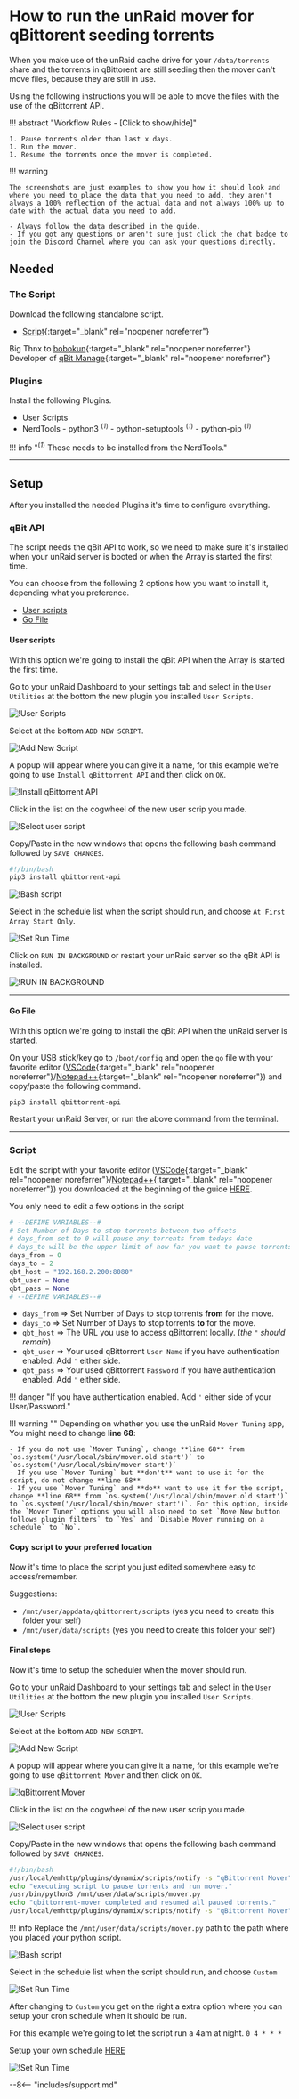 # How to run the unRaid mover for qBittorent seeding torrents

When you make use of the unRaid cache drive for your `/data/torrents` share and the torrents in qBittorent are still seeding then the mover can't move files, because they are still in use.

Using the following instructions you will be able to move the files with the use of the qBittorrent API.

!!! abstract "Workflow Rules - [Click to show/hide]"

    1. Pause torrents older than last x days.
    1. Run the mover.
    1. Resume the torrents once the mover is completed.

!!! warning

    The screenshots are just examples to show you how it should look and where you need to place the data that you need to add, they aren't always a 100% reflection of the actual data and not always 100% up to date with the actual data you need to add.

    - Always follow the data described in the guide.
    - If you got any questions or aren't sure just click the chat badge to join the Discord Channel where you can ask your questions directly.

## Needed

### The Script

Download the following standalone script.

- [Script](https://raw.githubusercontent.com/StuffAnThings/qbit_manage/master/scripts/mover.py){:target="_blank" rel="noopener noreferrer"}

Big Thnx to [bobokun](https://github.com/bobokun){:target="_blank" rel="noopener noreferrer"} Developer of [qBit Manage](https://github.com/StuffAnThings/qbit_manage){:target="_blank" rel="noopener noreferrer"}

### Plugins

Install the following Plugins.

- User Scripts
- NerdTools
      - python3 <sup>(*1*)</sup>
      - python-setuptools <sup>(*1*)</sup>
      - python-pip <sup>(*1*)</sup>

!!! info "<sup>(*1*)</sup> These needs to be installed from the NerdTools."

------

## Setup

After you installed the needed Plugins it's time to configure everything.

### qBit API

The script needs the qBit API to work, so we need to make sure it's installed when your unRaid server is booted or when the Array is started the first time.

You can choose from the following 2 options how you want to install it, depending what you preference.

- [User scripts](#user-scripts)
- [Go File](#go-file)

#### User scripts

With this option we're going to install the qBit API when the Array is started the first time.

Go to your unRaid Dashboard to your settings tab and select in the `User Utilities` at the bottom the new plugin you installed `User Scripts`.

![!User Scripts](images/Unraid-settings-user-scripts-icon.png)

Select at the bottom `ADD NEW SCRIPT`.

![!Add New Script](images/Unraid-user-scripts-add-new-script-icon.png)

A popup will appear where you can give it a name, for this example we're going to use `Install qBittorrent API` and then click on `OK`.

![!Install qBittorrent API](images/Unraid-user-scripts-add-new-script-enter-name.png)

Click in the list on the cogwheel of the new user scrip you made.

![!Select user script](images/Unraid-settings-user-scripts-list-select-qbit-api.png)

Copy/Paste in the new windows that opens the following bash command followed by `SAVE CHANGES`.

```bash
#!/bin/bash
pip3 install qbittorrent-api
```

![!Bash script](images/Unraid-settings-user-scripts-qbit-api.png)

Select in the schedule list when the script should run, and choose `At First Array Start Only`.

![!Set Run Time](images/Unraid-settings-user-scripts-qbit-api-schedule.png)

Click on `RUN IN BACKGROUND` or restart your unRaid server so the qBit API is installed.

![!RUN IN BACKGROUND](images/Unraid-settings-user-scripts-qbit-api-run-background.png)

------

#### Go File

With this option we're going to install the qBit API when the unRaid server is started.

On your USB stick/key go to `/boot/config` and open the `go` file with your favorite editor ([VSCode](https://code.visualstudio.com/){:target="_blank" rel="noopener noreferrer"}/[Notepad++](https://notepad-plus-plus.org/downloads/){:target="_blank" rel="noopener noreferrer"}) and copy/paste the following command.

```bash
pip3 install qbittorrent-api
```

Restart your unRaid Server, or run the above command from the terminal.

------

### Script

Edit the script with your favorite editor ([VSCode](https://code.visualstudio.com/){:target="_blank" rel="noopener noreferrer"}/[Notepad++](https://notepad-plus-plus.org/downloads/){:target="_blank" rel="noopener noreferrer"}) you downloaded at the beginning of the guide [HERE](#the-script).

You only need to edit a few options in the script

```python
# --DEFINE VARIABLES--#
# Set Number of Days to stop torrents between two offsets
# days_from set to 0 will pause any torrents from todays date
# days_to will be the upper limit of how far you want to pause torrents to
days_from = 0
days_to = 2
qbt_host = "192.168.2.200:8080"
qbt_user = None
qbt_pass = None
# --DEFINE VARIABLES--#
```

- `days_from` => Set Number of Days to stop torrents **from** for the move.
- `days_to` => Set Number of Days to stop torrents **to** for the move.
- `qbt_host` => The URL you use to access qBittorrent locally. (*the* `"` *should remain*)
- `qbt_user` => Your used qBittorrent `User Name` if you have authentication enabled. Add `'` either side.
- `qbt_pass` => Your used qBittorrent `Password` if you have authentication enabled. Add `'` either side.

!!! danger "If you have authentication enabled. Add `'` either side of your User/Password."

!!! warning ""
    Depending on whether you use the unRaid `Mover Tuning` app, You might need to change **line 68**:

    - If you do not use `Mover Tuning`, change **line 68** from `os.system('/usr/local/sbin/mover.old start')` to `os.system('/usr/local/sbin/mover start')`
    - If you use `Mover Tuning` but **don't** want to use it for the script, do not change **line 68**
    - If you use `Mover Tuning` and **do** want to use it for the script, change **line 68** from `os.system('/usr/local/sbin/mover.old start')` to `os.system('/usr/local/sbin/mover start')`. For this option, inside the `Mover Tuner` options you will also need to set `Move Now button follows plugin filters` to `Yes` and `Disable Mover running on a schedule` to `No`.

#### Copy script to your preferred location

Now it's time to place the script you just edited somewhere easy to access/remember.

Suggestions:

- `/mnt/user/appdata/qbittorrent/scripts` (yes you need to create this folder your self)
- `/mnt/user/data/scripts` (yes you need to create this folder your self)

#### Final steps

Now it's time to setup the scheduler when the mover should run.

Go to your unRaid Dashboard to your settings tab and select in the `User Utilities` at the bottom the new plugin you installed `User Scripts`.

![!User Scripts](images/Unraid-settings-user-scripts-icon.png)

Select at the bottom `ADD NEW SCRIPT`.

![!Add New Script](images/Unraid-user-scripts-add-new-script-icon.png)

A popup will appear where you can give it a name, for this example we're going to use `qBittorrent Mover` and then click on `OK`.

![!qBittorrent Mover](images/Unraid-user-scripts-add-new-script-enter-name-qbt.png)

Click in the list on the cogwheel of the new user scrip you made.

![!Select user script](images/Unraid-settings-user-scripts-list-select-qbit-mover.png)

Copy/Paste in the new windows that opens the following bash command followed by `SAVE CHANGES`.

```bash
#!/bin/bash
/usr/local/emhttp/plugins/dynamix/scripts/notify -s "qBittorrent Mover" -d "qBittorrent Mover starting @ `date +%H:%M:%S`."
echo "executing script to pause torrents and run mover."
/usr/bin/python3 /mnt/user/data/scripts/mover.py
echo "qbittorrent-mover completed and resumed all paused torrents."
/usr/local/emhttp/plugins/dynamix/scripts/notify -s "qBittorrent Mover" -d "qBittorrent Mover completed @ `date +%H:%M:%S`."
```

!!! info
    Replace the `/mnt/user/data/scripts/mover.py` path to the path where you placed your python script.

![!Bash script](images/Unraid-settings-user-scripts-qbit-mover.png)

Select in the schedule list when the script should run, and choose `Custom`

![!Set Run Time](images/Unraid-settings-user-scripts-qbit-mover-schedule.png)

After changing to `Custom` you get on the right a extra option where you can setup your cron schedule when it should be run.

For this example we're going to let the script run a 4am at night. `0 4 * * *`

Setup your own schedule [HERE](https://crontab.guru/)

![!Set Run Time](images/Unraid-settings-user-scripts-qbit-mover-cron.png)

--8<-- "includes/support.md"
